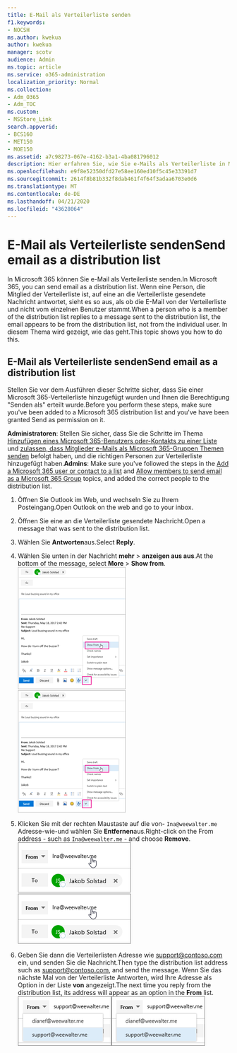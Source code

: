 ```yaml
---
title: E-Mail als Verteilerliste senden
f1.keywords:
- NOCSH
ms.author: kwekua
author: kwekua
manager: scotv
audience: Admin
ms.topic: article
ms.service: o365-administration
localization_priority: Normal
ms.collection:
- Adm_O365
- Adm_TOC
ms.custom:
- MSStore_Link
search.appverid:
- BCS160
- MET150
- MOE150
ms.assetid: a7c98273-067e-4162-b3a1-4ba081796012
description: Hier erfahren Sie, wie Sie e-Mails als Verteilerliste in Microsoft 365 senden.
ms.openlocfilehash: e9f8e52350dfd27e58ee160ed10f5c45e33391d7
ms.sourcegitcommit: 2614f8b81b332f8dab461f4f64f3adaa6703e0d6
ms.translationtype: MT
ms.contentlocale: de-DE
ms.lasthandoff: 04/21/2020
ms.locfileid: "43628064"
---
```

# <a name="send-email-as-a-distribution-list"></a><span data-ttu-id="f3f67-103">E-Mail als Verteilerliste senden</span><span class="sxs-lookup"><span data-stu-id="f3f67-103">Send email as a distribution list</span></span>

<span data-ttu-id="f3f67-104">In Microsoft 365 können Sie e-Mail als Verteilerliste senden.</span><span class="sxs-lookup"><span data-stu-id="f3f67-104">In Microsoft 365, you can send email as a distribution list.</span></span> <span data-ttu-id="f3f67-105">Wenn eine Person, die Mitglied der Verteilerliste ist, auf eine an die Verteilerliste gesendete Nachricht antwortet, sieht es so aus, als ob die E-Mail von der Verteilerliste und nicht vom einzelnen Benutzer stammt.</span><span class="sxs-lookup"><span data-stu-id="f3f67-105">When a person who is a member of the distribution list replies to a message sent to the distribution list, the email appears to be from the distribution list, not from the individual user.</span></span> <span data-ttu-id="f3f67-106">In diesem Thema wird gezeigt, wie das geht.</span><span class="sxs-lookup"><span data-stu-id="f3f67-106">This topic shows you how to do this.</span></span>
  
## <a name="send-email-as-a-distribution-list"></a><span data-ttu-id="f3f67-107">E-Mail als Verteilerliste senden</span><span class="sxs-lookup"><span data-stu-id="f3f67-107">Send email as a distribution list</span></span>

<span data-ttu-id="f3f67-108">Stellen Sie vor dem Ausführen dieser Schritte sicher, dass Sie einer Microsoft 365-Verteilerliste hinzugefügt wurden und Ihnen die Berechtigung "Senden als" erteilt wurde.</span><span class="sxs-lookup"><span data-stu-id="f3f67-108">Before you perform these steps, make sure you've been added to a Microsoft 365 distribution list and you've have been granted Send as permission on it.</span></span>
  
 <span data-ttu-id="f3f67-109">**Administratoren**: Stellen Sie sicher, dass Sie die Schritte im Thema [Hinzufügen eines Microsoft 365-Benutzers oder-Kontakts zu einer Liste](../email/add-user-or-contact-to-distribution-list.md) und [zulassen, dass Mitglieder e-Mails als Microsoft 365-Gruppen Themen senden](../create-groups/allow-members-to-send-as-or-send-on-behalf-of-group.md#allow-members-to-send-email-as-a-group) befolgt haben, und die richtigen Personen zur Verteilerliste hinzugefügt haben.</span><span class="sxs-lookup"><span data-stu-id="f3f67-109">**Admins**: Make sure you've followed the steps in the [Add a Microsoft 365 user or contact to a list](../email/add-user-or-contact-to-distribution-list.md) and [Allow members to send email as a Microsoft 365 Group](../create-groups/allow-members-to-send-as-or-send-on-behalf-of-group.md#allow-members-to-send-email-as-a-group) topics, and added the correct people to the distribution list.</span></span>
  
1. <span data-ttu-id="f3f67-110">Öffnen Sie Outlook im Web, und wechseln Sie zu Ihrem Posteingang.</span><span class="sxs-lookup"><span data-stu-id="f3f67-110">Open Outlook on the web and go to your inbox.</span></span> 
    
2. <span data-ttu-id="f3f67-111">Öffnen Sie eine an die Verteilerliste gesendete Nachricht.</span><span class="sxs-lookup"><span data-stu-id="f3f67-111">Open a message that was sent to the distribution list.</span></span> 
    
3. <span data-ttu-id="f3f67-112">Wählen Sie **Antworten**aus.</span><span class="sxs-lookup"><span data-stu-id="f3f67-112">Select **Reply**.</span></span> 
    
4. <span data-ttu-id="f3f67-113">Wählen Sie unten in der Nachricht **mehr** \> **anzeigen aus aus**.</span><span class="sxs-lookup"><span data-stu-id="f3f67-113">At the bottom of the message, select **More** \> **Show from**.</span></span><br/> <span data-ttu-id="f3f67-114">![Wählen Sie mehr aus, und wählen Sie dann anzeigen aus](../../media/534f13b7-9f15-48ea-8835-ea2ed1863ece.png)</span><span class="sxs-lookup"><span data-stu-id="f3f67-114">![Select More and then choose Show From](../../media/534f13b7-9f15-48ea-8835-ea2ed1863ece.png)</span></span>
  
5. <span data-ttu-id="f3f67-115">Klicken Sie mit der rechten Maustaste auf die von- `Ina@weewalter.me` Adresse-wie-und wählen Sie **Entfernen**aus.</span><span class="sxs-lookup"><span data-stu-id="f3f67-115">Right-click on the From address - such as `Ina@weewalter.me` - and choose **Remove**.</span></span><br/> <span data-ttu-id="f3f67-116">![Entfernen des from-Alias](../../media/9b8d8e8f-dc46-499c-89bd-0a480603bf1f.png)</span><span class="sxs-lookup"><span data-stu-id="f3f67-116">![Remove the FROM alias](../../media/9b8d8e8f-dc46-499c-89bd-0a480603bf1f.png)</span></span>
  
6. <span data-ttu-id="f3f67-117">Geben Sie dann die Verteilerlisten Adresse wie support@contoso.com ein, und senden Sie die Nachricht.</span><span class="sxs-lookup"><span data-stu-id="f3f67-117">Then type the distribution list address such as support@contoso.com, and send the message.</span></span> <span data-ttu-id="f3f67-118">Wenn Sie das nächste Mal von der Verteilerliste Antworten, wird Ihre Adresse als Option in der Liste **von** angezeigt.</span><span class="sxs-lookup"><span data-stu-id="f3f67-118">The next time you reply from the distribution list, its address will appear as an option in the **From** list.</span></span><br/><span data-ttu-id="f3f67-119">![Alias des freigegebenen Postfachs wird angezeigt](../../media/f7632a9a-9cab-446c-9e37-23ef50c5b975.png)</span><span class="sxs-lookup"><span data-stu-id="f3f67-119">![Alias of the shared mailbox appears](../../media/f7632a9a-9cab-446c-9e37-23ef50c5b975.png)</span></span>
  

